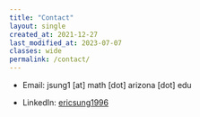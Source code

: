 ```yaml
---
title: "Contact"
layout: single
created_at: 2021-12-27
last_modified_at: 2023-07-07
classes: wide
permalink: /contact/
---
```


<!---* Email 1: ericsung [dot] sung0 [at] gmail [dot] com--->
* Email: jsung1 [at] math [dot] arizona [dot] edu 
<!---* Email 2: jsung2 [at] tulane [dot] edu--->
* LinkedIn: [ericsung1996](https://www.linkedin.com/in/ericsung1996/)